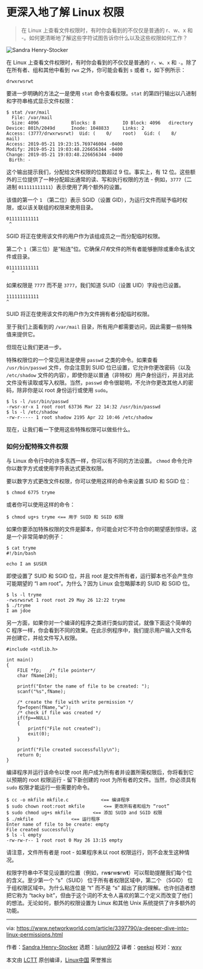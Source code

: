 [#]: collector: (lujun9972)
[#]: translator: (geekpi)
[#]: reviewer: (wxy)
[#]: publisher: ( )
[#]: url: ( )
[#]: subject: (A deeper dive into Linux permissions)
[#]: via: (https://www.networkworld.com/article/3397790/a-deeper-dive-into-linux-permissions.html)
[#]: author: (Sandra Henry-Stocker https://www.networkworld.com/author/Sandra-Henry_Stocker/)

更深入地了解 Linux 权限
======
> 在 Linux 上查看文件权限时，有时你会看到的不仅仅是普通的 r、w、x 和 -。如何更清晰地了解这些字符试图告诉你什么以及这些权限如何工作？

![Sandra Henry-Stocker](https://img.linux.net.cn/data/attachment/album/201906/07/150718q09wnve6ne6v9063.jpg)

在 Linux 上查看文件权限时，有时你会看到的不仅仅是普通的 `r`、`w`、`x` 和 `-`。除了在所有者、组和其他中看到 `rwx` 之外，你可能会看到 `s` 或者 `t`，如下例所示：

```
drwxrwsrwt
```

要进一步明确的方法之一是使用 `stat` 命令查看权限。`stat` 的第四行输出以八进制和字符串格式显示文件权限：

```
$ stat /var/mail
  File: /var/mail
  Size: 4096            Blocks: 8          IO Block: 4096   directory
Device: 801h/2049d      Inode: 1048833     Links: 2
Access: (3777/drwxrwsrwt)  Uid: (    0/    root)   Gid: (    8/    mail)
Access: 2019-05-21 19:23:15.769746004 -0400
Modify: 2019-05-21 19:03:48.226656344 -0400
Change: 2019-05-21 19:03:48.226656344 -0400
 Birth: -
```

这个输出提示我们，分配给文件权限的位数超过 9 位。事实上，有 12 位。这些额外的三位提供了一种分配超出通常的读、写和执行权限的方法 - 例如，`3777`（二进制 `011111111111`）表示使用了两个额外的设置。

该值的第一个 `1` （第二位）表示 SGID（设置 GID），为运行文件而赋予临时权限，或以该关联组的权限来使用目录。

```
011111111111
 ^
```

SGID 将正在使用该文件的用户作为该组成员之一而分配临时权限。

第二个 `1`（第三位）是“粘连”位。它确保*只有*文件的所有者能够删除或重命名该文件或目录。

```
011111111111
  ^
```

如果权限是 `7777` 而不是 `3777`，我们知道 SUID（设置 UID）字段也已设置。

```
111111111111
^
```

SUID 将正在使用该文件的用户作为文件拥有者分配临时权限。

至于我们上面看到的 `/var/mail` 目录，所有用户都需要访问，因此需要一些特殊值来提供它。

但现在让我们更进一步。

特殊权限位的一个常见用法是使用 `passwd` 之类的命令。如果查看 `/usr/bin/passwd` 文件，你会注意到 SUID 位已设置，它允许你更改密码（以及 `/etc/shadow` 文件的内容），即使你是以普通（非特权）用户身份运行，并且对此文件没有读取或写入权限。当然，`passwd` 命令很聪明，不允许你更改其他人的密码，除非你是以 root 身份运行或使用 `sudo`。

```
$ ls -l /usr/bin/passwd
-rwsr-xr-x 1 root root 63736 Mar 22 14:32 /usr/bin/passwd
$ ls -l /etc/shadow
-rw-r----- 1 root shadow 2195 Apr 22 10:46 /etc/shadow
```

现在，让我们看一下使用这些特殊权限可以做些什么。

### 如何分配特殊文件权限

与 Linux 命令行中的许多东西一样，你可以有不同的方法设置。 `chmod` 命令允许你以数字方式或使用字符表达式更改权限。

要以数字方式更改文件权限，你可以使用这样的命令来设置 SUID 和 SGID 位：

```
$ chmod 6775 tryme
```

或者你可以使用这样的命令：

```
$ chmod ug+s tryme <== 用于 SUID 和 SGID 权限
```

如果你要添加特殊权限的文件是脚本，你可能会对它不符合你的期望感到惊讶。这是一个非常简单的例子：

```
$ cat tryme
#!/bin/bash

echo I am $USER
```

即使设置了 SUID 和 SGID 位，并且 root 是文件所有者，运行脚本也不会产生你可能期望的 “I am root”。为什么？因为 Linux 会忽略脚本的 SUID 和 SGID 位。

```
$ ls -l tryme
-rwsrwsrwt 1 root root 29 May 26 12:22 tryme
$ ./tryme
I am jdoe
```

另一方面，如果你对一个编译的程序之类进行类似的尝试，就像下面这个简单的 C 程序一样，你会看到不同的效果。在此示例程序中，我们提示用户输入文件名并创建它，并给文件写入权限。

```
#include <stdlib.h>

int main()
{
    FILE *fp;   /* file pointer*/
    char fName[20];

    printf("Enter the name of file to be created: ");
    scanf("%s",fName);

    /* create the file with write permission */
    fp=fopen(fName,"w");
    /* check if file was created */
    if(fp==NULL)
    {
        printf("File not created");
        exit(0);
    }

    printf("File created successfully\n");
    return 0;
}
```

编译程序并运行该命令以使 root 用户成为所有者并设置所需权限后，你将看到它以预期的 root 权限运行 - 留下新创建的 root 为所有者的文件。当然，你必须具有 `sudo` 权限才能运行一些需要的命令。

```
$ cc -o mkfile mkfile.c            <== 编译程序
$ sudo chown root:root mkfile       <== 更改所有者和组为 “root”
$ sudo chmod ug+s mkfile        <== 添加 SUID and SGID 权限
$ ./mkfile              <== 运行程序
Enter name of file to be create: empty
File created successfully
$ ls -l empty
-rw-rw-r-- 1 root root 0 May 26 13:15 empty
```

请注意，文件所有者是 root - 如果程序未以 root 权限运行，则不会发生这种情况。

权限字符串中不常见设置的位置（例如，rw**s**rw**s**rw**t**）可以帮助提醒我们每个位的含义。至少第一个 “s”（SUID） 位于所有者权限区域中，第二个 （SGID） 位于组权限区域中。为什么粘连位是 “t” 而不是 “s” 超出了我的理解。也许创造者想把它称为 “tacky bit”，但由于这个词的不太令人喜欢的第二个定义而改变了他们的想法。无论如何，额外的权限设置为 Linux 和其他 Unix 系统提供了许多额外的功能。

--------------------------------------------------------------------------------

via: https://www.networkworld.com/article/3397790/a-deeper-dive-into-linux-permissions.html

作者：[Sandra Henry-Stocker][a]
选题：[lujun9972][b]
译者：[geekpi](https://github.com/geekpi)
校对：[wxy](https://github.com/wxy)

本文由 [LCTT](https://github.com/LCTT/TranslateProject) 原创编译，[Linux中国](https://linux.cn/) 荣誉推出

[a]: https://www.networkworld.com/author/Sandra-Henry_Stocker/
[b]: https://github.com/lujun9972
[1]: https://images.idgesg.net/images/article/2019/05/shs_rwsr-100797564-large.jpg
[2]: https://www.facebook.com/NetworkWorld/
[3]: https://www.linkedin.com/company/network-world
